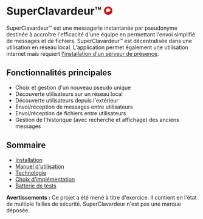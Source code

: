# SuperClavardeur™ ![logo](images/icon22.png)
SuperClavardeur™ est une messagerie instantanée par pseudonyme destinée à accroître l'efficacité d'une équipe en permettant l'envoi simplifié de messages et de fichiers.
SuperClavardeur™ est décentralisée dans une utilisation en réseau local.
L'application permet également une utilisation internet mais requiert [l'installation d'un serveur de présence](installation.md).

## Fonctionnalités principales
- Choix et gestion d'un nouveau pseudo unique
- Découverte utilisateurs sur un réseau local
- Découverte utilisateurs depuis l'extérieur
- Envoi/réception de messages entre utilisateurs
- Envoi/réception de fichiers entre utilisateurs
- Gestion de l'historique (avec recherche et affichage) des anciens messages

## Sommaire
- [Installation](installation.md)
- [Manuel d'utilisation](manuel.md)
- [Technologie](techno.md)
- [Choix d'implémentation](choix.md)
- [Batterie de tests](tests.md)

**Avertissements :** Ce projet a été mené à titre d'exercice. Il contient en l'état de multiple failles de sécurité. 
SuperClavardeur n'est pas une marque déposée. 
